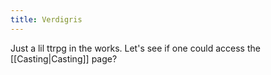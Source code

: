 ```yaml
---
title: Verdigris
---
```


Just a lil ttrpg in the works. Let's see if one could access the [[Casting|Casting]] page?
